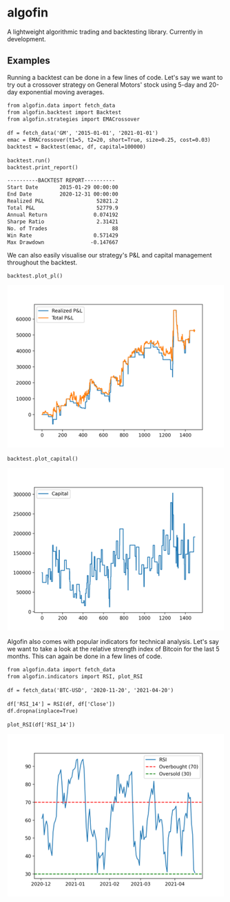 # algofin
A lightweight algorithmic trading and backtesting library. Currently in development.

## Examples
Running a backtest can be done in a few lines of code. Let's say we want to try out a crossover strategy on General Motors' stock using 5-day and 20-day exponential moving averages.
```
from algofin.data import fetch_data
from algofin.backtest import Backtest
from algofin.strategies import EMACrossover

df = fetch_data('GM', '2015-01-01', '2021-01-01')
emac = EMACrossover(t1=5, t2=20, short=True, size=0.25, cost=0.03)
backtest = Backtest(emac, df, capital=100000)

backtest.run()
backtest.print_report()
```
```
----------BACKTEST REPORT----------
Start Date       2015-01-29 00:00:00
End Date         2020-12-31 00:00:00
Realized P&L                 52821.2
Total P&L                    52779.9
Annual Return               0.074192
Sharpe Ratio                 2.31421
No. of Trades                     88
Win Rate                    0.571429
Max Drawdown               -0.147667
```

We can also easily visualise our strategy's P&L and capital management throughout the backtest.

```
backtest.plot_pl()
```
<img src="/images/backtest_pl.png" alt="Backtest P&L" width="600"/>

```
backtest.plot_capital()
```
<img src="/images/backtest_capital.png" alt="Backtest Capital" width="600"/>

Algofin also comes with popular indicators for technical analysis. Let's say we want to take a look at the relative strength index of Bitcoin for the last 5 months. This can again be done in a few lines of code.

```
from algofin.data import fetch_data
from algofin.indicators import RSI, plot_RSI

df = fetch_data('BTC-USD', '2020-11-20', '2021-04-20')

df['RSI_14'] = RSI(df, df['Close'])
df.dropna(inplace=True)

plot_RSI(df['RSI_14'])
```
<img src="/images/bitcoin_rsi.png" alt="Bitcoin RSI" width="600"/>
